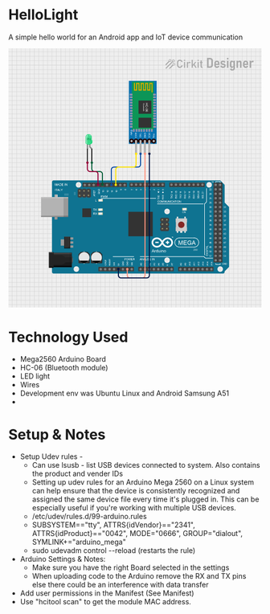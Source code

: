 # HelloLight
A simple hello world for an Android app and IoT device communication 

![Diagram](HelloLight)

# Technology Used
- Mega2560 Arduino Board
- HC-06 (Bluetooth module)
- LED light
- Wires
- Development env was Ubuntu Linux and Android Samsung A51
-  

# Setup & Notes
- Setup Udev rules -
  - Can use lsusb - list USB devices connected to system. Also contains the product and vender IDs
  - Setting up udev rules for an Arduino Mega 2560 on a Linux system can help ensure that the device is consistently recognized and assigned the same device file every time it's plugged in. This can be especially useful if you're working with multiple USB devices.
  - /etc/udev/rules.d/99-arduino.rules
  - SUBSYSTEM=="tty", ATTRS{idVendor}=="2341", ATTRS{idProduct}=="0042", MODE="0666", GROUP="dialout", SYMLINK+="arduino_mega"
  - sudo udevadm control --reload (restarts the rule) 
- Arduino Settings & Notes:
  - Make sure you have the right Board selected in the settings 
  - When uploading code to the Arduino remove the RX and TX pins else there could be an interference with data transfer
- Add user permissions in the Manifest (See Manifest)
- Use "hcitool scan" to get the module MAC address.
